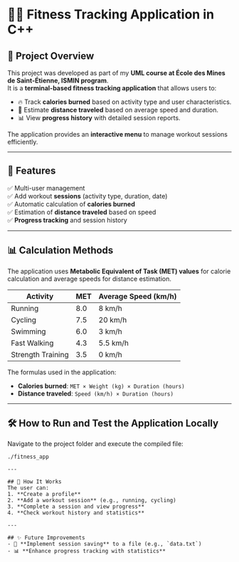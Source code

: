 # 🏋️‍♂️ Fitness Tracking Application in C++

## 📌 Project Overview
This project was developed as part of my **UML course at École des Mines de Saint-Étienne, ISMIN program**.  
It is a **terminal-based fitness tracking application** that allows users to:
- 🔥 Track **calories burned** based on activity type and user characteristics.
- 📏 Estimate **distance traveled** based on average speed and duration.
- 📊 View **progress history** with detailed session reports.

The application provides an **interactive menu** to manage workout sessions efficiently.

---

## 🚀 Features
✅ Multi-user management  
✅ Add workout **sessions** (activity type, duration, date)  
✅ Automatic calculation of **calories burned**  
✅ Estimation of **distance traveled** based on speed  
✅ **Progress tracking** and session history  

---

## 📊 Calculation Methods
The application uses **Metabolic Equivalent of Task (MET) values** for calorie calculation and average speeds for distance estimation.

| Activity             | MET   | Average Speed (km/h) |
|----------------------|-------|----------------------|
| Running             | 8.0   | 8 km/h               |
| Cycling            | 7.5   | 20 km/h              |
| Swimming           | 6.0   | 3 km/h               |
| Fast Walking       | 4.3   | 5.5 km/h             |
| Strength Training  | 3.5   | 0 km/h               |

The formulas used in the application:
- **Calories burned**: `MET × Weight (kg) × Duration (hours)`
- **Distance traveled**: `Speed (km/h) × Duration (hours)`

---

## 🛠️ How to Run and Test the Application Locally
Navigate to the project folder and execute the compiled file:

```make
./fitness_app

---

## 📌 How It Works
The user can:
1. **Create a profile**  
2. **Add a workout session** (e.g., running, cycling)  
3. **Complete a session and view progress**  
4. **Check workout history and statistics**  

---

## ✨ Future Improvements
- 💾 **Implement session saving** to a file (e.g., `data.txt`)  
- 📊 **Enhance progress tracking with statistics**  